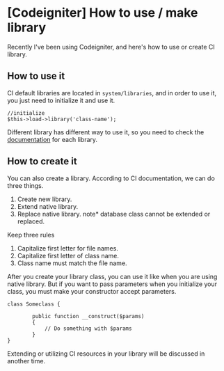 # [Codeigniter] How to use / make library
Recently I've been using Codeigniter, and here's how to use or create CI library.

## How to use it
CI default libraries are located in `system/libraries`, and in order to use it, you just need to initialize it and use it.

```
//initialize
$this->load->library('class-name');
```
Different library has different way to use it, so you need to check the [documentation](https://codeigniter.com/userguide3/libraries/index.html) for each library.

## How to create it
You can also create a library. According to CI documentation, we can do three things.
1. Create new library.
2. Extend native library.
3. Replace native library.
note* database class cannot be extended or replaced.

Keep three rules

1. Capitalize first letter for file names.
2. Capitalize first letter of class name.
3. Class name must match the file name.

After you create your library class, you can use it like when you are using native library.
But if you want to pass parameters when you initialize your class, you must make your constructor accept parameters.

```
class Someclass {

        public function __construct($params)
        {
            // Do something with $params
        }
}
```

Extending or utilizing CI resources in your library will be discussed in another time.
